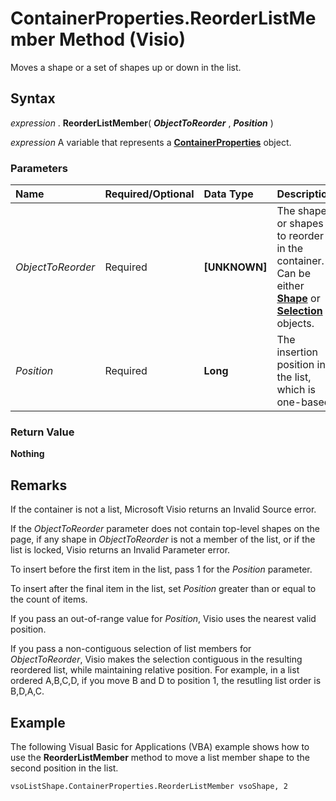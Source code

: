 
# ContainerProperties.ReorderListMember Method (Visio)

Moves a shape or a set of shapes up or down in the list.


## Syntax

 _expression_ . **ReorderListMember**( **_ObjectToReorder_** , **_Position_** )

 _expression_ A variable that represents a **[ContainerProperties](b94f758f-58f7-f1ef-c03b-761e26c11017.md)** object.


### Parameters



|**Name**|**Required/Optional**|**Data Type**|**Description**|
|:-----|:-----|:-----|:-----|
| _ObjectToReorder_|Required| **[UNKNOWN]**|The shape or shapes to reorder in the container. Can be either  **[Shape](da7a8872-4ebb-a607-e0ed-eebf68ff5630.md)** or **[Selection](e5734140-6dbe-7de8-9695-1a22fb4ac628.md)** objects.|
| _Position_|Required| **Long**|The insertion position in the list, which is one-based.|

### Return Value

 **Nothing**


## Remarks

If the container is not a list, Microsoft Visio returns an Invalid Source error. 

If the  _ObjectToReorder_ parameter does not contain top-level shapes on the page, if any shape in _ObjectToReorder_ is not a member of the list, or if the list is locked, Visio returns an Invalid Parameter error.

To insert before the first item in the list, pass 1 for the  _Position_ parameter.

To insert after the final item in the list, set  _Position_ greater than or equal to the count of items.

If you pass an out-of-range value for  _Position_, Visio uses the nearest valid position.

If you pass a non-contiguous selection of list members for  _ObjectToReorder_, Visio makes the selection contiguous in the resulting reordered list, while maintaining relative position. For example, in a list ordered A,B,C,D, if you move B and D to position 1, the resutling list order is B,D,A,C.


## Example

The following Visual Basic for Applications (VBA) example shows how to use the  **ReorderListMember** method to move a list member shape to the second position in the list.


```
vsoListShape.ContainerProperties.ReorderListMember vsoShape, 2
```

